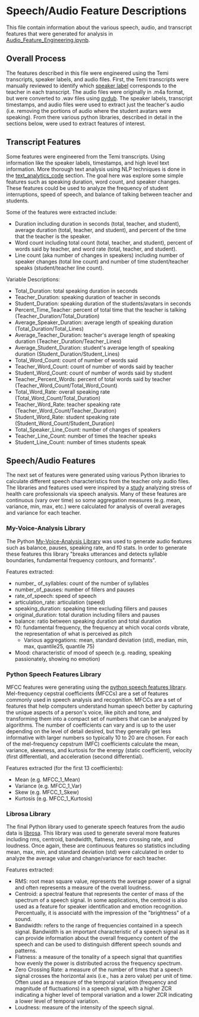 # Speech/Audio Feature Descriptions

This file contain information about the various speech, audio, and transcript features that were generated for analysis in [Audio_Feature_Engineering.ipynb](https://github.com/eycooper/capstone/blob/main/speech_features/Audio_Feature_Engineering.ipynb).


## Overall Process
The features described in this file were engineered using the Temi transcripts, speaker labels, and audio files. First, the Temi transcripts were manually reviewed to identify which [speaker label](https://github.com/eycooper/capstone/blob/main/speaker_identification.xlsx) corresponds to the teacher in each transcript. The audio files were originally in .m4a format, but were converted to .wav files using [pydub](https://github.com/jiaaro/pydub). The speaker labels, transcript timestamps, and audio files were used to extract just the teacher's audio (i.e. removing the portions of audio where the student avatars were speaking). From there various python libraries, described in detail in the sections below, were used to extract features of interest. 


## Transcript Features 
Some features were engineered from the Temi transcripts. Using information like the speaker labels, timestamps, and high level text information. More thorough text analysis using NLP techniques is done in the [text_analytics_code](https://github.com/eycooper/capstone/tree/main/text_analytics_code) section. The goal here was explore some simple features such as speaking duration, word count, and speaker changes. These features could be used to analyze the frequency of student interruptions, speed of speech, and balance of talking between teacher and students.

Some of the features were extracted include:
- Duration including duration in seconds (total, teacher, and student), average duration (total, teacher, and student), and percent of the time that the teacher is the speaker.
- Word count including total count (total, teacher, and student), percent of words said by teacher, and word rate (total, teacher, and student).
- Line count (aka number of changes in speakers) including number of speaker changes (total line count) and number of time student/teacher speaks (student/teacher line count).

Variable Descriptions:
- Total_Duration: total speaking duration in seconds
- Teacher_Duration: speaking duration of teacher in seconds
- Student_Duration: speaking duration of the students/avatars in seconds
- Percent_Time_Teacher: percent of total time that the teacher is talking (Teacher_Duration/Total_Duration)
- Average_Speaker_Duration: average length of speaking duration (Total_Duration/Total_Lines)
- Average_Teacher_Duration: teacher's average length of speaking duration (Teacher_Duration/Teacher_Lines)
- Average_Student_Duration: student's average length of speaking duration (Student_Duration/Student_Lines)
- Total_Word_Count: count of number of words said 
- Teacher_Word_Count: count of number of words said by teacher
- Student_Word_Count: count of number of words said by student
- Teacher_Percent_Words: percent of total words said by teacher (Teacher_Word_Count/Total_Word_Count)
- Total_Word_Rate: overall speaking rate (Total_Word_Count/Total_Duration)
- Teacher_Word_Rate: teacher speaking rate (Teacher_Word_Count/Teacher_Duration)
- Student_Word_Rate: student speaking rate (Student_Word_Count/Student_Duration)
- Total_Speaker_Line_Count: number of changes of speakers
- Teacher_Line_Count: number of times the teacher speaks
- Student_Line_Count: number of times students speak


## Speech/Audio Features

The next set of features were generated using various Python libraries to calculate different speech characteristics from the teacher only audio files. The libraries and features used were inspired by a [study](https://www.jmir.org/2021/4/e24191) analyzing stress of health care professionals via speech analysis. Many of these features are continuous (vary over time) so some aggregation measures (e.g. mean, variance, min, max, etc.) were calculated for analysis of overall averages and variance for each teacher. 

### My-Voice-Analysis Library

The Python [My-Voice-Analysis Library](https://github.com/Shahabks/my-voice-analysis) was used to generate audio features such as balance, pauses, speaking rate, and f0 stats. In order to generate these features this library "breaks utterances and detects syllable boundaries, fundamental frequency contours, and formants". 

Features extracted:
- number_ of_syllables: count of the number of syllables
- number_of_pauses: number of fillers and pauses
- rate_of_speech: speed of speech
- articulation_rate: articulation (speed)
- speaking_duration: speaking time excluding fillers and pauses
- original_duration: total duration including fillers and pauses
- balance: ratio between speaking duration and total duration
- f0: fundamental frequency, the frequency at which vocal cords vibrate, the representation of what is perceived as pitch
    - Various aggregations: mean, standard deviation (std), median, min, max, quantile25, quantile 75)
- Mood: characteristic of mood of speech (e.g. reading, speaking passionately, showing no emotion)


### Python Speech Features Library

MFCC features were generating using the [python speech features library](https://github.com/jameslyons/python_speech_features). Mel-frequency cepstral coefficients (MFCCs) are a set of features commonly used in speech analysis and recognition. MFCCs are a set of features that help computers understand human speech better by capturing the unique aspects of a person's voice, like pitch and tone, and transforming them into a compact set of numbers that can be analyzed by algorithms. The number of coefficients can vary and is up to the user depending on the level of detail desired, but they generally get less informative with larger numbers so typically 10 to 20 are chosen. For each of the mel-frequency cepstrum (MFC) coefficients calculate the mean, variance, skewness, and kurtosis for the energy (static coefficient), velocity (first differential), and acceleration (second differential).

Features extracted (for the first 13 coefficients):
- Mean (e.g. MFCC_1_Mean)
- Variance (e.g. MFCC_1_Var)
- Skew (e.g. MFCC_1_Skew)
- Kurtosis (e.g. MFCC_1_Kurtosis)


### Librosa Library

The final Python library used to generate speech features from the audio data is [librosa](https://pypi.org/project/librosa/). This library was used to generate several more features including rms, centroid, bandwidth, flatness, zero crossing rate, and loudness. Once again, these are continuous features so statistics including mean, max, min, and standard deviation (std) were calculated in order to analyze the average value and change/variance for each teacher. 

Features extracted:
- RMS: root mean square value, represents the average power of a signal and often represents a measure of the overall loudness.
- Centroid: a spectral feature that represents the center of mass of the spectrum of a speech signal. In some applications, the centroid is also used as a feature for speaker identification and emotion recognition. Percentually, it is associatd with the impression of the "brightness" of a sound. 
- Bandwidth: refers to the range of frequencies contained in a speech signal. Bandwidth is an important characteristic of a speech signal as it can provide information about the overall frequency content of the speech and can be used to distinguish different speech sounds and patterns.
- Flatness: a measure of the tonality of a speech signal that quantifies how evenly the power is distributed across the frequency spectrum.
- Zero Crossing Rate: a measure of the number of times that a speech signal crosses the horizontal axis (i.e., has a zero value) per unit of time. Often used as a measure of the temporal variation (frequency and magnitude of fluctuations) in a speech signal, with a higher ZCR indicating a higher level of temporal variation and a lower ZCR indicating a lower level of temporal variation.
- Loudness: measure of the intensity of the speech signal.


